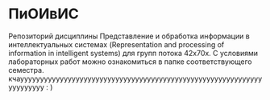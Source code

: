 # ПиОИвИС
 Репозиторий дисциплины Представление и обработка информации в интеллектуальных системах 
 (Representation and processing of information in intelligent systems) для групп потока 42x70х.
 С условиями лабораторных работ можно ознакомиться в папке соответствующего семестра.
кчауууууууууууууууууууууууууууууууууууууууууууууууууууууууууууууууууууууу
: )
